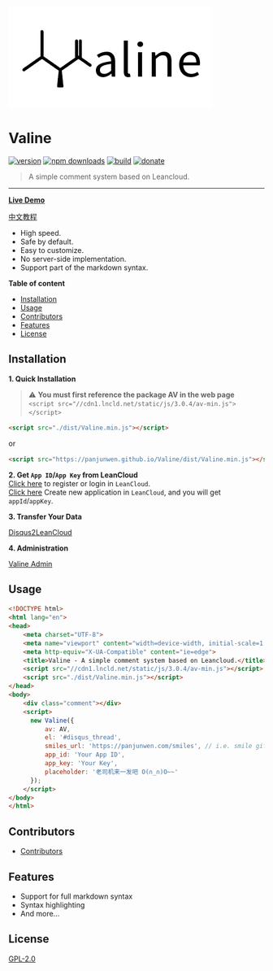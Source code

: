 ![](./src/images/logo.opacity.png)
# Valine  
[![version](https://img.shields.io/github/release/xCss/Valine.svg?style=flat-square)](https://github.com/xCss/Valine/releases) [![npm downloads](https://img.shields.io/npm/dt/valine.svg?style=flat-square)](https://www.npmjs.com/package/valine) [![build](https://img.shields.io/circleci/project/github/xCss/Valine/master.svg?style=flat-square)](https://circleci.com/gh/xCss/Valine) [![donate](https://img.shields.io/badge/$-donate-ff69b4.svg?maxAge=2592000&style=flat-square)](#donate)  
> A simple comment system based on Leancloud.  
------------------------------
**[Live Demo](https://panjunwen.github.io/Valine/)**

[中文教程](https://panjunwen.com/diy-a-comment-system/)

- High speed.
- Safe by default.
- Easy to customize.
- No server-side implementation.
- Support part of the markdown syntax.

**Table of content**
- [Installation](#installation)
- [Usage](#Usage)
- [Contributors](#contributors)
- [Features](#features)
- [License](#license)

## Installation
**1. Quick Installation**   
> :warning: **You must first reference the package AV in the web page**  
> `<script src="//cdn1.lncld.net/static/js/3.0.4/av-min.js"></script>`
```html
<script src="./dist/Valine.min.js"></script>
```
or
```html
<script src="https://panjunwen.github.io/Valine/dist/Valine.min.js"></script>
```
**2. Get `App ID`/`App Key` from LeanCloud**  
[Click here](https://leancloud.cn/dashboard/login.html#/signup) to register or login in `LeanCloud`.  
[Click here](https://leancloud.cn/dashboard/applist.html#/newapp) Create new application in `LeanCloud`, and you will get `appId`/`appKey`.

**3. Transfer Your Data**

[Disqus2LeanCloud](http://disqus.panjunwen.com/)

**4. Administration**

[Valine Admin](https://github.com/panjunwen/Valine-Admin)

## Usage
```html
<!DOCTYPE html>
<html lang="en">
<head>
    <meta charset="UTF-8">
    <meta name="viewport" content="width=device-width, initial-scale=1.0">
    <meta http-equiv="X-UA-Compatible" content="ie=edge">
    <title>Valine - A simple comment system based on Leancloud.</title>
    <script src="//cdn1.lncld.net/static/js/3.0.4/av-min.js"></script>
    <script src="./dist/Valine.min.js"></script>
</head>
<body>
    <div class="comment"></div>
    <script>
      new Valine({
          av: AV,
          el: '#disqus_thread',
          smiles_url: 'https://panjunwen.com/smiles', // i.e. smile gif can be access on https://panjunwen.com/smiles/smile.gif
          app_id: 'Your App ID',
          app_key: 'Your Key',
          placeholder: '老司机来一发吧 O(∩_∩)O~~'
      });
    </script>
</body>
</html>
```
## Contributors
- [Contributors](https://github.com/panjunwen/Valine/graphs/contributors)

## Features
- Support for full markdown syntax
- Syntax highlighting
- And more...

## License

[GPL-2.0](https://github.com/xCss/Valine/blob/master/LICENSE)